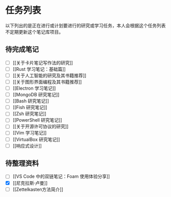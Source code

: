 # 任务列表

以下列出的是正在进行或计划要进行的研究或学习任务，本人会根据这个任务列表不定期更新这个笔记库项目。

## 待完成笔记

- [ ] [[关于卡片笔记写作法的研究]]
- [ ] [[Rust 学习笔记：基础篇]]
- [ ] [[关于人工智能的研究及其书籍推荐]]
- [ ] [[关于图形界面编程及其书籍推荐]]
- [ ] [[Electron 学习笔记]]
- [ ] [[MongoDB 研究笔记]]
- [ ] [[Bash 研究笔记]]
- [ ] [[Fish 研究笔记]]
- [ ] [[Zsh 研究笔记]]
- [ ] [[PowerShell 研究笔记]]
- [ ] [[关于开源许可协议的研究]]
- [ ] [[Vim 学习笔记]]
- [ ] [[VirtualBox 研究笔记]]
- [ ] [[响应式设计]]

## 待整理资料

- [ ] [[VS Code 中的双链笔记：Foam 使用体验分享]]
- [x] [[尼克拉斯·卢曼]]
- [ ] [[Zettelkasten方法简介]]
